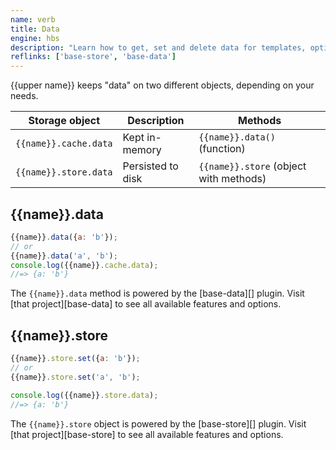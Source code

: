 ```yaml
---
name: verb
title: Data
engine: hbs
description: "Learn how to get, set and delete data for templates, options and more."
reflinks: ['base-store', 'base-data']
---
```


{{upper name}} keeps "data" on two different objects, depending on your needs. 

| **Storage object** | **Description** | **Methods** |
| --- | --- | --- |
| `{{name}}.cache.data` | Kept in-memory | `{{name}}.data()` (function) |
| `{{name}}.store.data` | Persisted to disk | `{{name}}.store` (object with methods) |

## {{name}}.data

```js
{{name}}.data({a: 'b'});
// or
{{name}}.data('a', 'b');
console.log({{name}}.cache.data);
//=> {a: 'b'}
```

The `{{name}}.data` method is powered by the [base-data][] plugin. Visit [that project][base-data] to see all available features and options.

## {{name}}.store

```js
{{name}}.store.set({a: 'b'});
// or
{{name}}.store.set('a', 'b');

console.log({{name}}.store.data);
//=> {a: 'b'}
```

The `{{name}}.store` object is powered by the [base-store][] plugin. Visit [that project][base-store] to see all available features and options.
